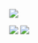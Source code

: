 
<img src="https://github.com/Evil-Beast/Evil-Beast/blob/master/images/helloworld%20(20231016100538).png?raw=true">


![](https://github.com/sw-yx/sw-yx/blob/master/generated/overview.svg)
![](https://github.com/sw-yx/sw-yx/blob/master/generated/languages.svg)
